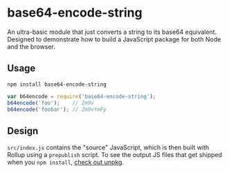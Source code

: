 base64-encode-string
====

An ultra-basic module that just converts a string to its base64 equivalent. Designed to demonstrate how to build a JavaScript package for both Node and the browser.

Usage
---

    npm install base64-encode-string

```js
var b64encode = require('base64-encode-string');
b64encode('foo');    // Zm9v
b64encode('foobar'); // Zm9vYmFy
```

Design
----

`src/index.js` contains the "source" JavaScript, which is then built with Rollup using a `prepublish` script. To see the output JS files that get shipped when you `npm install`, [check out unpkg](https://unpkg.com/base64-encode-string/).
